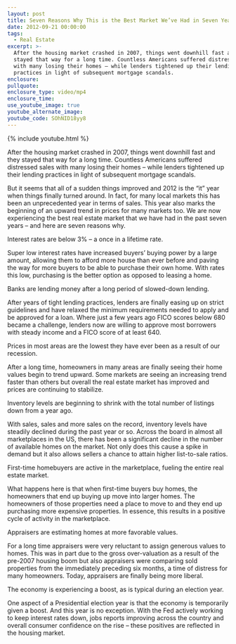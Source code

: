 ```yaml
---
layout: post
title: Seven Reasons Why This is the Best Market We’ve Had in Seven Years
date: 2012-09-21 00:00:00
tags:
  - Real Estate
excerpt: >-
  After the housing market crashed in 2007, things went downhill fast and they
  stayed that way for a long time. Countless Americans suffered distressed sales
  with many losing their homes – while lenders tightened up their lending
  practices in light of subsequent mortgage scandals.
enclosure:
pullquote:
enclosure_type: video/mp4
enclosure_time:
use_youtube_image: true
youtube_alternate_image:
youtube_code: SOhNID18yy8
---
```



{% include youtube.html %}

After the housing market crashed in 2007, things went downhill fast and they stayed that way for a long time. Countless Americans suffered distressed sales with many losing their homes – while lenders tightened up their lending practices in light of subsequent mortgage scandals.

But it seems that all of a sudden things improved and 2012 is the “it” year when things finally turned around. In fact, for many local markets this has been an unprecedented year in terms of sales. This year also marks the beginning of an upward trend in prices for many markets too. We are now experiencing the best real estate market that we have had in the past seven years – and here are seven reasons why.

Interest rates are below 3% – a once in a lifetime rate.

Super low interest rates have increased buyers’ buying power by a large amount, allowing them to afford more house than ever before and paving the way for more buyers to be able to purchase their own home. With rates this low, purchasing is the better option as opposed to leasing a home.

Banks are lending money after a long period of slowed-down lending.

After years of tight lending practices, lenders are finally easing up on strict guidelines and have relaxed the minimum requirements needed to apply and be approved for a loan. Where just a few years ago FICO scores below 680 became a challenge, lenders now are willing to approve most borrowers with steady income and a FICO score of at least 640.

Prices in most areas are the lowest they have ever been as a result of our recession.&nbsp;

After a long time, homeowners in many areas are finally seeing their home values begin to trend upward. Some markets are seeing an increasing trend faster than others but overall the real estate market has improved and prices are continuing to stabilize.

Inventory levels are beginning to shrink with the total number of listings down from a year ago.

With sales, sales and more sales on the record, inventory levels have steadily declined during the past year or so. Across the board in almost all marketplaces in the US, there has been a significant decline in the number of available homes on the market. Not only does this cause a spike in demand but it also allows sellers a chance to attain higher list-to-sale ratios.

First-time homebuyers are active in the marketplace, fueling the entire real estate market.

What happens here is that when first-time buyers buy homes, the homeowners that end up buying up move into larger homes. The homeowners of those properties need a place to move to and they end up purchasing more expensive properties. In essence, this results in a positive cycle of activity in the marketplace.

Appraisers are estimating homes at more favorable values.

For a long time appraisers were very reluctant to assign generous values to homes. This was in part due to the gross over-valuation as a result of the pre-2007 housing boom but also appraisers were comparing sold properties from the immediately preceding six months, a time of distress for many homeowners. Today, appraisers are finally being more liberal.

The economy is experiencing a boost, as is typical during an election year.

One aspect of a Presidential election year is that the economy is temporarily given a boost. And this year is no exception. With the Fed actively working to keep interest rates down, jobs reports improving across the country and overall consumer confidence on the rise – these positives are reflected in the housing market.